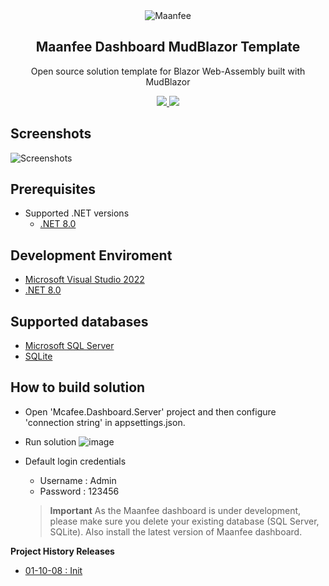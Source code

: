 
<div align="center">
  <picture>
    <img alt="Maanfee" src="SolutionItems/Contents/Logo.png">
  </picture>
  <h2 align="center">
    Maanfee Dashboard MudBlazor Template
  </h2>
  <p align="center">
    Open source solution template for Blazor Web-Assembly  built with MudBlazor
  </p>
  <div>
      <a href="https://github.com/Maanfee/Maanfee-Dashboard/blob/main/LICENSE" target="_blank">
        <img src="SolutionItems/Contents/license.svg" />
      </a>
      <a href="https://www.linkedin.com/in/mansour-farshidi-091a41185/" target="_blank">
        <img src="SolutionItems/Contents/linkedin.svg" />
      </a>    
 </div>
</div>

## Screenshots 
![Screenshots](SolutionItems/Screenshots/Dashboard.png)

## Prerequisites
- Supported .NET versions
  - [.NET 8.0](https://dotnet.microsoft.com/en-us/download/dotnet/8.0) 

## Development Enviroment
- [Microsoft Visual Studio 2022](https://visualstudio.microsoft.com/downloads/) 
- [.NET 8.0](https://dotnet.microsoft.com/en-us/download/dotnet/8.0) 

## Supported databases
- [Microsoft SQL Server](https://www.microsoft.com/en-us/sql-server/sql-server-downloads) 
- [SQLite](https://www.sqlite.org/index.html) 

## How to build solution 
- Open 'Mcafee.Dashboard.Server' project and then
configure 'connection string' in appsettings.json. 
- Run solution
![image](SolutionItems/Screenshots/VisualStudio.png)
- Default login credentials
    - Username : Admin
    - Password : 123456
    
    > **Important**
As the Maanfee dashboard is under development, please make sure you delete your existing database (SQL Server, SQLite). Also install the latest version of Maanfee dashboard.

**Project History Releases**

- [01-10-08 : Init]()


 